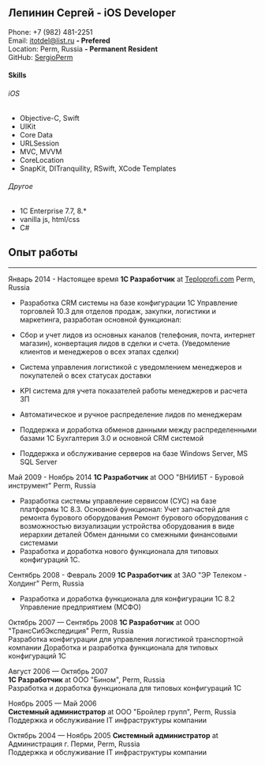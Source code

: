 ## Лепинин Сергей - iOS Developer
Phone: +7 (982) 481-2251  
Email: [itotdel@list.ru](mailto:itotdel@list.ru) **- Prefered**  
Location: Perm, Russia **- Permanent Resident**  
GitHub: [SergioPerm](https://github.com/SergioPerm)  

#### Skills
###### iOS
- Objective-C, Swift
- UIKit
- Core Data
- URLSession
- MVC, MVVM
- CoreLocation
- SnapKit, DITranquility, RSwift, XCode Templates
###### Другое
- 1C Enterprise 7.7, 8.*
- vanilla js, html/css
- C#

## Опыт работы

---

Январь 2014 - Настоящее время
**1С Разработчик** at [Teploprofi.com](https://www.teploprofi.com/) Perm, Russia  
- Разработка CRM системы на базе конфигурации 1С Управление торговлей 10.3 для отделов продаж, закупки, логистики и маркетинга, разработан основной функционал:
- Сбор и учет лидов из основных каналов (телефония, почта, интернет магазин), конвертация лидов в сделки и счета. (Уведомление клиентов и менеджеров о всех этапах сделки)
- Система управления логистикой с уведомлением менеджеров и покупателей о всех статусах доставки
- KPI система для учета показателей работы менеджеров и расчета ЗП
- Автоматическое и ручное распределение лидов по менеджерам

- Поддержка и доработка обменов данными между распределенными базами 1С Бухгалтерия 3.0 и основной CRM системой
- Поддержка и обслуживание серверов на базе Windows Server, MS SQL Server

Май 2009 - Ноябрь 2014 
**1С Разработчик** at ООО "ВНИИБТ - Буровой инструмент" Perm, Russia  
- Разработка системы управление сервисом (СУС) на базе платформы 1С 8.3. Основной функционал:
Учет запчастей для ремонта бурового оборудования
Ремонт бурового оборудования с возможностью визуализации устройства оборудования в виде иерархии деталей
Обмен данными со смежными финансовыми системами
- Разработка и доработка нового функционала для типовых конфигураций 1С.

Сентябрь 2008 - Февраль 2009
**1С Разработчик** at ЗАО "ЭР Телеком - Холдинг" Perm, Russia  
- Разработка и доработка функционала для конфигурации 1С 8.2 Управление предприятием (МСФО) 

Октябрь 2007 — Сентябрь 2008 
**1С Разработчик** at ООО "ТрансСибЭкспедиция" Perm, Russia   
Разработка конфигурации для управления логистикой транспортной компании
Доработка и разработка функционала для типовых конфигураций 1С

Август 2006 — Октябрь 2007  
**1С Разработчик** at ООО "Бином", Perm, Russia  
Разработка и доработка функционала для типовых конфигураций 1С

Ноябрь 2005 — Май 2006  
**Системный администратор** at ООО "Бройлер групп", Perm, Russia  
Поддержка и обслуживание IT инфраструктуры компании

Октябрь 2004 — Ноябрь 2005
**Системный администратор** at Администрация г. Перми, Perm, Russia  
Поддержка и обслуживание IT инфраструктуры компании

